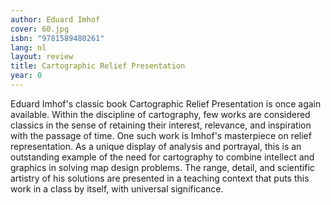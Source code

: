 ```yaml
---
author: Eduard Imhof
cover: 60.jpg
isbn: "9781589480261"
lang: nl
layout: review
title: Cartographic Relief Presentation
year: 0
---
```


Eduard Imhof's classic book Cartographic Relief Presentation is once again available. Within the discipline of cartography, few works are considered classics in the sense of retaining their interest, relevance, and inspiration with the passage of time. One such work is Imhof's masterpiece on relief representation. As a unique display of analysis and portrayal, this is an outstanding example of the need for cartography to combine intellect and graphics in solving map design problems. The range, detail, and scientific artistry of his solutions are presented in a teaching context that puts this work in a class by itself, with universal significance.

